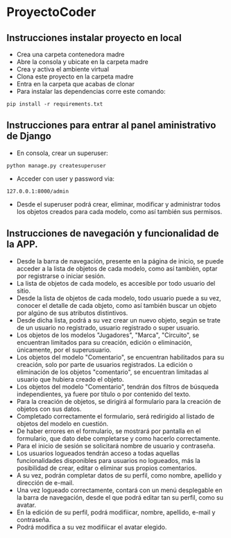 # ProyectoCoder

## Instrucciones instalar proyecto en local
+ Crea una carpeta contenedora madre
+ Abre la consola y ubicate en la carpeta madre
+ Crea y activa el ambiente virtual
+ Clona este proyecto en la carpeta madre
+ Entra en la carpeta que acabas de clonar
+ Para instalar las dependencias corre este comando:

```
pip install -r requirements.txt
```

## Instrucciones para entrar al panel aministrativo de Django
+ En consola, crear un superuser:
```
python manage.py createsuperuser
```
+ Acceder con user y password via:
```
127.0.0.1:8000/admin
```
+ Desde el superuser podrá crear, eliminar, modificar y administrar todos los objetos creados para cada modelo, como así también sus permisos.

## Instrucciones de navegación y funcionalidad de la APP.
+ Desde la barra de navegación, presente en la página de inicio, se puede acceder a la lista de objetos de cada modelo, como así también, optar por registrarse o iniciar sesión.
+ La lista de objetos de cada modelo, es accesible por todo usuario del sitio.
+ Desde la lista de objetos de cada modelo, todo usuario puede a su vez, conocer el detalle de cada objeto, como así también buscar un objeto por algúno de sus atributos distintivos.
+ Desde dicha lista, podrá a su vez crear un nuevo objeto, según se trate de un usuario no registrado, usuario registrado o super usuario.
+ Los objetos de los modelos "Jugadores", "Marca", "Circuito", se encuentran limitados para su creación, edición o eliminación, únicamente, por el superusuario. 
+ Los objetos del modelo "Comentario", se encuentran habilitados para su creación, solo por parte de usuarios registrados. La edición o eliminación de los objetos "comentario", se encuentran limitadas al usuario que hubiera creado el objeto.
+ Los objetos del modelo "Comentario", tendrán dos filtros de búsqueda independientes, ya fuere por título o por contenido del texto. 
+ Para la creación de objetos, se dirigirá al formulario para la creación de objetos con sus datos.
+ Completado correctamente el formulario, será redirigido al listado de objetos del modelo en cuestión. 
+ De haber errores en el formulario, se mostrará por pantalla en el formulario, que dato debe completarse y como hacerlo correctamente. 
+ Para el inicio de sesión se solicitará nombre de usuario y contraseña.
+ Los usuarios logueados tendrán acceso a todas aquellas funcionalidades disponibles para usuarios no logueados, más la posibilidad de crear, editar o eliminar sus propios comentarios. 
+ A su vez, podrán completar datos de su perfil, como nombre, apellido y dirección de e-mail. 
+ Una vez logueado correctamente, contará con un menú desplegable en la barra de navegación, desde el que podrá editar tan su perfil, como su avatar. 
+ En la edición de su perfil, podrá modifiicar, nombre, apellido, e-mail y contraseña.
+ Podrá modifica a su vez modifiicar el avatar elegido. 
